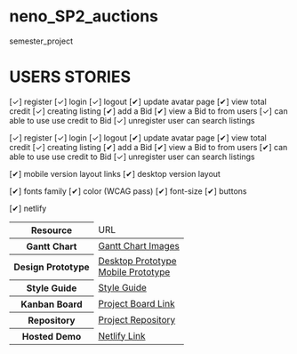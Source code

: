 # neno_SP2_auctions

semester_project

# USERS STORIES

 <!-- ================= PAGES =============== -->

[✓] register
[✓] login
[✓] logout
[✔] update avatar page
[✔] view total credit
[✓] creating listing
[✔] add a Bid
[✔] view a Bid to from users
[✓] can able to use use credit to Bid
[✓] unregister user can search listings

<!-- ===================== Functionality ====================== -->

[✓] register
[✓] login
[✓] logout
[✔] update avatar page
[✔] view total credit
[✓] creating listing
[✔] add a Bid
[✔] view a Bid to from users
[✔] can able to use use credit to Bid
[✓] unregister user can search listings

<!-- ================== Design ======================== -->

[✔] mobile version layout links
[✔] desktop version layout

<!-- ===================== Style Tile ======================= -->

[✔] fonts family
[✔] color (WCAG pass)
[✔] font-size
[✔] buttons

<!-- ================ Hosting ===================== -->

[✔] netlify

<!-- ================ Required links ================== -->

<table>
  <thead>
    <tr>
      <th>Resource</th>
      <td>URL</td>
    </tr>
  </thead>
  <tbody>
    <tr>
      <th>Gantt Chart</th>
      <td><a href="">Gantt Chart Images</a></td>
    </tr>
    <tr>
      <th>Design Prototype</th>
      <td><a href="https://xd.adobe.com/view/43db553a-b81a-4fb4-89df-20c7b3b66308-1688/">Desktop Prototype</a> </br>
      <a href="https://xd.adobe.com/view/f56a4dc1-00de-4ac4-bee6-61a767b8c610-a039/">Mobile Prototype</a></td>
    </tr>
    <tr>
      <th>Style Guide</th>
      <td><a href="https://xd.adobe.com/view/ef30e48a-9743-4796-bc98-408e3e37ba2f-ba63/">Style Guide</a></td>
    </tr>
    <tr>
      <th>Kanban Board</th>
      <td><a href="">Project Board Link</a></td>
    </tr>
    <tr>
      <th>Repository</th>
      <td><a href="https://github.com/NeNorvalls/neno_SP2_auctions.git">Project Repository</a></td>
    </tr>
    <tr>
      <th>Hosted Demo</th>
      <td><a href="https://neno-sp2auctions.netlify.app/">Netlify Link</a></td>
    </tr>
  </tbody>
</table>
